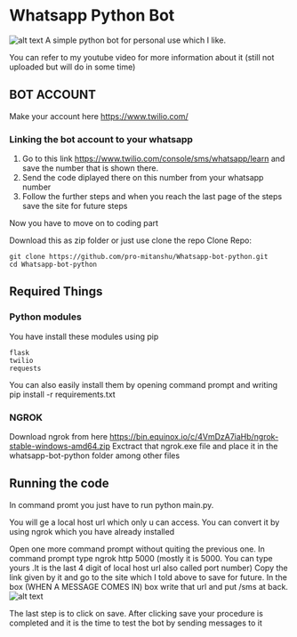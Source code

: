 # Whatsapp Python Bot
![alt text](https://botsociety.io/blog/wp-content/uploads/2018/09/image-1-e1554854547722.png)
A simple python bot for personal use which I like.

You can refer to my youtube video for more information about it (still not uploaded but will do in some time)


## BOT ACCOUNT

Make your account here https://www.twilio.com/

### Linking the bot account to your whatsapp

1. Go to this link https://www.twilio.com/console/sms/whatsapp/learn and save the number that is shown there.
2. Send the code diplayed there on this number from your whatsapp number 
3. Follow the further steps and when you reach the last page of the steps save the site for future steps

Now you have to move on to coding part



Download this as zip folder or just use clone the repo
Clone Repo:
```
git clone https://github.com/pro-mitanshu/Whatsapp-bot-python.git
cd Whatsapp-bot-python
````
## Required Things

### Python modules
You have install these modules using pip
```
flask
twilio
requests
```

You can also easily install them by opening command prompt and writing pip install -r requirements.txt

### NGROK
Download ngrok from here https://bin.equinox.io/c/4VmDzA7iaHb/ngrok-stable-windows-amd64.zip 
Exctract that ngrok.exe file and place it in the whatsapp-bot-python folder among other files

## Running the code

In command promt you just have to run python main.py.

You will ge a local host url which only u can access.
You can convert it by using ngrok which you have already installed

Open one more command prompt without quiting the previous one.
In command prompt type ngrok http 5000 (mostly it is 5000. You can type yours .It is the last 4 digit of local host url also called port number)
Copy the link given by it and go to the site which I told above to save for future.
In the box (WHEN A MESSAGE COMES IN) box write that url and put /sms at back.
![alt text](https://lh4.googleusercontent.com/9BG6Mh-oFziIPwaaKi8ssePvb6m7A09JDy1hZnQ2aISDeteurqwU6ldoxjbb7jUWIvohTDr2FsX8pFZlBjrL=w1366-h645)

The last step is to click on save.
After clicking save your procedure is completed and it is the time to test the bot by sending messages to it







